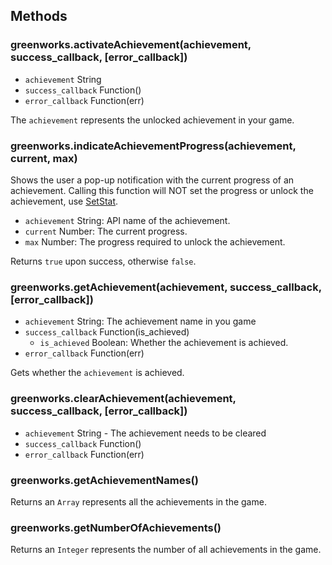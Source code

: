 ## Methods

### greenworks.activateAchievement(achievement, success_callback, [error_callback])

* `achievement` String
* `success_callback` Function()
* `error_callback` Function(err)

The `achievement` represents the unlocked achievement in your game.

### greenworks.indicateAchievementProgress(achievement, current, max)

Shows the user a pop-up notification with the current progress of an achievement.
Calling this function will NOT set the progress or unlock the achievement, use [SetStat](stats.md#greenworkssetstatname-value).

* `achievement` String: API name of the achievement.
* `current` Number: The current progress.
* `max` Number: The progress required to unlock the achievement.

Returns `true` upon success, otherwise `false`.

### greenworks.getAchievement(achievement, success_callback, [error_callback])

* `achievement` String: The achievement name in you game
* `success_callback` Function(is_achieved)
  * `is_achieved` Boolean: Whether the achievement is achieved.
* `error_callback` Function(err)

Gets whether the `achievement` is achieved.

### greenworks.clearAchievement(achievement, success_callback, [error_callback])

* `achievement` String - The achievement needs to be cleared
* `success_callback` Function()
* `error_callback` Function(err)

### greenworks.getAchievementNames()

Returns an `Array` represents all the achievements in the game.

### greenworks.getNumberOfAchievements()

Returns an `Integer` represents the number of all achievements in the game.
